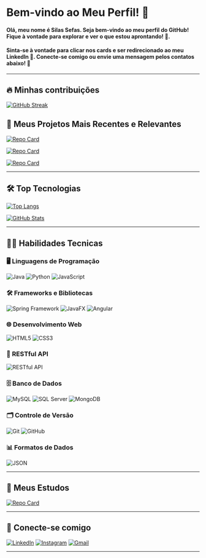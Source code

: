 # Bem-vindo ao Meu Perfil! 👋

#### Olá, meu nome é **Silas Sefas**. Seja bem-vindo ao meu perfil do GitHub! Fique à vontade para explorar e ver o que estou aprontando! 🚀.
#### Sinta-se à vontade para clicar nos cards e ser redirecionado ao meu LinkedIn 💼. Conecte-se comigo ou envie uma mensagem pelos contatos abaixo! 📩

---

## 🔥 Minhas contribuições

[![GitHub Streak](https://streak-stats.demolab.com/?user=silassefas1&card_width=1000&theme=radical&background=000&border=30A3DC&dates=FFF)](https://www.linkedin.com/in/silassefas)


## 📁 Meus Projetos Mais Recentes e Relevantes
[![Repo Card](https://github-readme-stats.vercel.app/api/pin/?username=silassefas1&repo=Projeto-Barber-Shop&bg_color=000&border_color=30A3DC&show_icons=true&icon_color=30A3DC&title_color=ED64A6&text_color=FFF&card_width=500)](https://github.com/silassefas1/Projeto-Barber-Shop)

 [![Repo Card](https://github-readme-stats.vercel.app/api/pin/?username=silassefas1&repo=API-Para-Gestao-De-Loja-Spring&bg_color=000&border_color=30A3DC&show_icons=true&icon_color=30A3DC&title_color=ED64A6&text_color=FFF&card_width=500)](https://github.com/silassefas1/API-Para-Gestao-De-Loja-Spring)

[![Repo Card](https://github-readme-stats.vercel.app/api/pin/?username=silassefas1&repo=Board-De-Tarefas-Java&bg_color=000&border_color=30A3DC&show_icons=true&icon_color=30A3DC&title_color=ED64A6&text_color=FFF&card_width=500)](https://github.com/silassefas1/Board-De-Tarefas-Java)



---

## 🛠️ Top Tecnologias
[![Top Langs](https://github-readme-stats.vercel.app/api/top-langs/?username=silassefas1&layout=donut-vertical)](https://www.linkedin.com/in/silassefas)

[![GitHub Stats](https://github-readme-stats.vercel.app/api?username=silassefas1&card_width=500&?theme=radical&bg_color=000&border_color=30A3DC&show_icons=true&icon_color=30A3DC&title_color=FE428E&text_color=FFFFFF)](https://www.linkedin.com/in/silassefas)

---

## 👨‍💻 Habilidades Tecnicas

### 🖥️ Linguagens de Programação
![Java](https://img.shields.io/badge/java-%23b07219.svg?style=for-the-badge&logo=openjdk&logoColor=white) 
![Python](https://img.shields.io/badge/python-3776ab?style=for-the-badge&logo=python&logoColor=white) 
![JavaScript](https://img.shields.io/badge/JavaScript-f7df1e?style=for-the-badge&logo=javascript&logoColor=black) 

### 🛠️ Frameworks e Bibliotecas
![Spring Framework](https://img.shields.io/badge/Spring_Framework-6DB33F?style=for-the-badge&logo=spring&logoColor=white) 
![JavaFX](https://img.shields.io/badge/JavaFX-2E8B57?style=for-the-badge&logo=java&logoColor=white) 
![Angular](https://img.shields.io/badge/Angular-E23237?style=for-the-badge&logo=angular&logoColor=white)


### 🌐 Desenvolvimento Web
![HTML5](https://img.shields.io/badge/HTML5-E34F26?style=for-the-badge&logo=html5&logoColor=white) 
![CSS3](https://img.shields.io/badge/CSS3-1572B6?style=for-the-badge&logo=css3&logoColor=white) 

### 🔗 RESTful API
![RESTful API](https://img.shields.io/badge/RESTful_API-25D366?style=for-the-badge&logo=swagger&logoColor=white) 

### 🗄️ Banco de Dados
![MySQL](https://img.shields.io/badge/MySQL-4479A1?style=for-the-badge&logo=mysql&logoColor=white) 
![SQL Server](https://img.shields.io/badge/SQL%20Server-003B2D?style=for-the-badge&logo=microsoft-sql-server&logoColor=white) 
![MongoDB](https://img.shields.io/badge/MongoDB-47A248?style=for-the-badge&logo=mongodb&logoColor=white) 

### 🗂️ Controle de Versão
![Git](https://img.shields.io/badge/GIT-E44C30?style=for-the-badge&logo=git&logoColor=white) 
![GitHub](https://img.shields.io/badge/GitHub-181717?style=for-the-badge&logo=github&logoColor=white) 

### 📊 Formatos de Dados
![JSON](https://img.shields.io/badge/JSON-000000?style=for-the-badge&logo=json&logoColor=white) 


---



## 📘 Meus Estudos
[![Repo Card](https://github-readme-stats.vercel.app/api/pin/?username=silassefas1&repo=Estudos&bg_color=000&border_color=30A3DC&show_icons=true&icon_color=30A3DC&title_color=ED64A6&text_color=FFF&card_width=500)](https://github.com/silassefas1/Estudos)

---

## 🤝 Conecte-se comigo

[![LinkedIn](https://img.shields.io/badge/LinkedIn-0077B5?style=for-the-badge&logo=linkedin&logoColor=white)](https://www.linkedin.com/in/silas-sefas-7a7757308/)
[![Instagram](https://img.shields.io/badge/-Instagram-%23E4405F?style=for-the-badge&logo=instagram&logoColor=white)](https://www.instagram.com/silassefas1)
[![Gmail](https://img.shields.io/badge/Gmail-333333?style=for-the-badge&logo=gmail&logoColor=red)](mailto:silassefas23@gmail.com)

---
